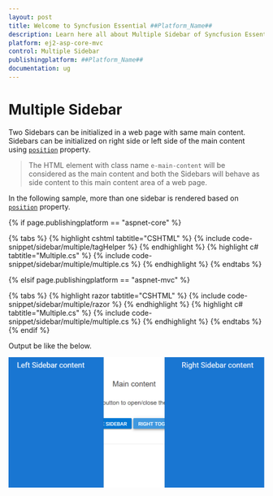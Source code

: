 ```yaml
---
layout: post
title: Welcome to Syncfusion Essential ##Platform_Name##
description: Learn here all about Multiple Sidebar of Syncfusion Essential ##Platform_Name## widgets based on HTML5 and jQuery.
platform: ej2-asp-core-mvc
control: Multiple Sidebar
publishingplatform: ##Platform_Name##
documentation: ug
---
```



# Multiple Sidebar

Two Sidebars can be initialized in a web page with same main content.
Sidebars can be initialized on right side or left side of the main content using [`position`](https://help.syncfusion.com/cr/aspnetcore-js2/Syncfusion.EJ2~Syncfusion.EJ2.Navigations.Sidebar~Position.html) property.

>The HTML element with class name `e-main-content` will be considered as the main content and both the Sidebars will behave as side content to this main content area of a web page.

In the following sample, more than one sidebar is rendered based on [`position`](https://help.syncfusion.com/cr/aspnetcore-js2/Syncfusion.EJ2~Syncfusion.EJ2.Navigations.Sidebar~Position.html) property.

{% if page.publishingplatform == "aspnet-core" %}

{% tabs %}
{% highlight cshtml tabtitle="CSHTML" %}
{% include code-snippet/sidebar/multiple/tagHelper %}
{% endhighlight %}
{% highlight c# tabtitle="Multiple.cs" %}
{% include code-snippet/sidebar/multiple/multiple.cs %}
{% endhighlight %}
{% endtabs %}

{% elsif page.publishingplatform == "aspnet-mvc" %}

{% tabs %}
{% highlight razor tabtitle="CSHTML" %}
{% include code-snippet/sidebar/multiple/razor %}
{% endhighlight %}
{% highlight c# tabtitle="Multiple.cs" %}
{% include code-snippet/sidebar/multiple/multiple.cs %}
{% endhighlight %}
{% endtabs %}
{% endif %}



Output be like the below.

![Sidebar Sample](../images/multiple.png)